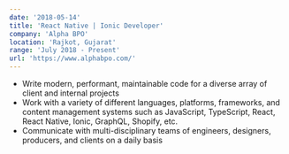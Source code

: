 ```yaml
---
date: '2018-05-14'
title: 'React Native | Ionic Developer'
company: 'Alpha BPO'
location: 'Rajkot, Gujarat'
range: 'July 2018 - Present'
url: 'https://www.alphabpo.com/'
---
```


- Write modern, performant, maintainable code for a diverse array of client and internal projects
- Work with a variety of different languages, platforms, frameworks, and content management systems such as JavaScript, TypeScript, React, React Native, Ionic, GraphQL, Shopify, etc.
- Communicate with multi-disciplinary teams of engineers, designers, producers, and clients on a daily basis
